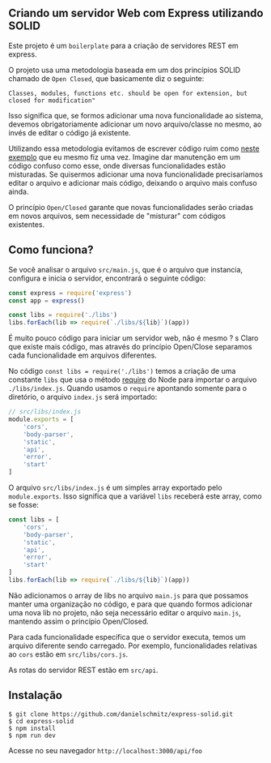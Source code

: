 ## Criando um servidor Web com Express utilizando SOLID

Este projeto é um `boilerplate` para a criação de servidores REST em express.

O projeto usa uma metodologia baseada em um dos princípios SOLID chamado de `Open Closed`, que basicamente diz o seguinte: 

    Classes, modules, functions etc. should be open for extension, but closed for modification" 

Isso significa que, se formos adicionar uma nova funcionalidade ao sistema, devemos obrigatoriamente adicionar um novo arquivo/classe no mesmo, ao invés de editar o código já existente.

Utilizando essa metodologia evitamos de escrever código ruim como [neste exemplo](https://github.com/danielschmitz/tindev/blob/master/backend/src/index.js) que eu mesmo fiz uma vez. Imagine dar manutenção em um código confuso como esse, onde diversas funcionalidades estão misturadas. Se quisermos adicionar uma nova funcionalidade precisaríamos editar o arquivo e adicionar mais código, deixando o arquivo mais confuso ainda.

O princípio `Open/Closed` garante que novas funcionalidades serão criadas em novos arquivos, sem necessidade de "misturar" com códigos existentes. 

## Como funciona?

Se você analisar o arquivo `src/main.js`, que é o arquivo que instancia, configura e inicia o servidor, encontrará o seguinte código:

```js
const express = require('express')
const app = express()

const libs = require('./libs')
libs.forEach(lib => require(`./libs/${lib}`)(app))
```

É muito pouco código para iniciar um servidor web, não é mesmo ?
s
Claro que existe mais código, mas através do princípio Open/Close separamos cada funcionalidade em arquivos diferentes.

No código `const libs = require('./libs')` temos a criação de uma constante `libs` que usa o método [require](https://nodejs.org/en/knowledge/getting-started/what-is-require/) do Node para importar o arquivo `./libs/index.js`. Quando usamos o `require` apontando somente para o diretório, o arquivo `index.js` será importado:

```js
// src/libs/index.js
module.exports = [
    'cors',
    'body-parser',
    'static',
    'api',
    'error',
    'start'
]
```

O arquivo `src/libs/index.js` é um simples array exportado pelo `module.exports`. Isso significa que a variável `libs` receberá este array, como se fosse:

```js
const libs = [
    'cors',
    'body-parser',
    'static',
    'api',
    'error',
    'start'
]
libs.forEach(lib => require(`./libs/${lib}`)(app))
```

Não adicionamos o array de libs no arquivo `main.js` para que possamos manter uma organização no código, e para que quando formos adicionar uma nova lib no projeto, não seja necessário editar o arquivo `main.js`, mantendo assim o princípio Open/Closed. 

Para cada funcionalidade específica que o servidor executa, temos um arquivo diferente sendo carregado. Por exemplo, funcionalidades relativas ao `cors` estão em `src/libs/cors.js`. 

As rotas do servidor REST estão em `src/api`.

## Instalação

```
$ git clone https://github.com/danielschmitz/express-solid.git
$ cd express-solid
$ npm install
$ npm run dev

```

Acesse no seu navegador `http://localhost:3000/api/foo`
